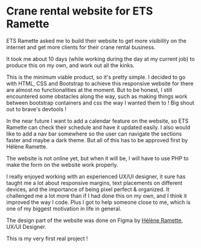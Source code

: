 # Crane rental website for ETS Ramette

ETS Ramette asked me to build their website to get more visibility on the internet and get more clients for their crane rental business.

It took me about 10 days (while working during the day at my current job) to produce this on my own, and work out all the kinks.

This is the minimum viable product, so it's pretty simple.
I decided to go with HTML, CSS and Bootstrap to achieve this responsive website for there are almost no functionalities at the moment.
But to be honest, I still encountered some obstacles along the way, 
such as making things work between bootstrap containers and css the way I wanted them to ! 
Big shout out to brave's devtools !

In the near future I want to add a calendar feature on the website, so ETS Ramette can check their schedule and have it updated easily.
I also would like to add a nav bar somewhere so the user can navigate the sections faster and maybe a dark theme.
But all of this has to be approved first by Hélène Ramette.

The website is not online yet, but when it will be, I will have to use PHP to make the form on the website work properly.

I really enjoyed working with an experienced UX/UI designer, 
it sure has taught me a lot about responsive margins, text placements on different devices, 
and the importance of being pixel perfect & organized.
It challenged me a lot more than if I had done this on my own, and I think it improved the way I code.
Plus I got to help someone close to me, which is one of my biggest motivation in life in general.

The design part of the website was done on Figma by [Hélène Ramette](https://www.linkedin.com/in/lnramette/), UX/UI Designer. 

This is my very first real project !

